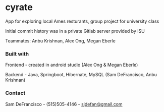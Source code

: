 # cyrate
App for exploring local Ames resturants, group project for university class

Initial commit history was in a private Gitlab server provided by ISU

Teammates: Anbu Krishnan, Alex Ong, Megan Eberle
### Built with
Frontend - created in android studio (Alex Ong & Megan Eberle)

Backend - Java, Springboot, Hibernate, MySQL (Sam DeFrancisco, Anbu Krishnan)
### Contact
Sam DeFrancisco - (515)505-4146 - sjdefan@gmail.com
